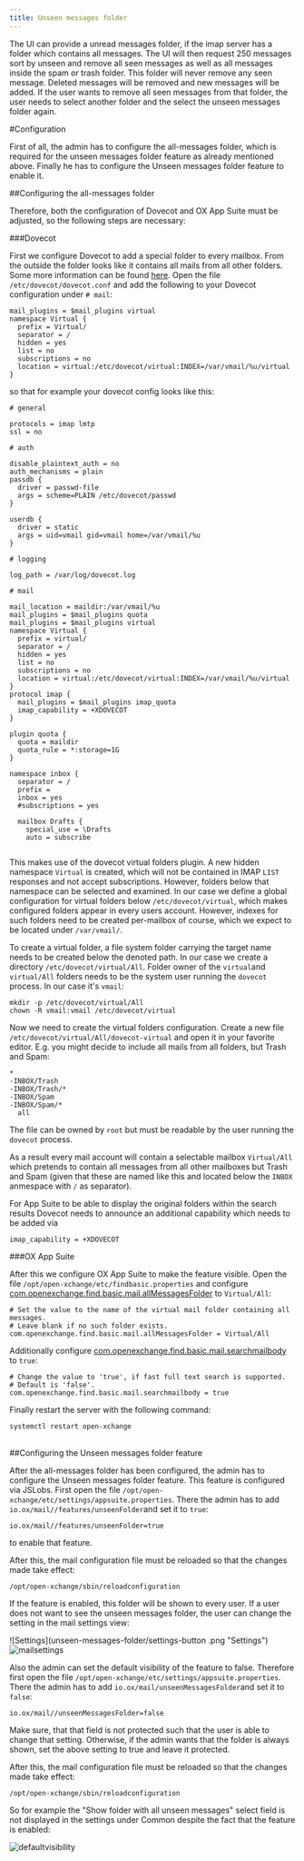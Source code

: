 ```yaml
---
title: Unseen messages folder 
---
```


The UI can provide a unread messages folder, if the imap server has a folder which contains all messages. The UI will then request 250 messages sort by unseen and remove all seen messages as well as all messages inside the spam or trash folder. This folder will never remove any seen message. Deleted messages will be removed and new messages will be added. If the user wants to remove all seen messages from that folder, the user needs to select another folder and the select the unseen messages folder again.

#Configuration

First of all, the admin has to configure the all-messages folder, which is required for the unseen messages folder feature as already mentioned above. Finally he has to configure the Unseen messages folder feature to enable it. 

##Configuring the all-messages folder

Therefore, both the configuration of Dovecot and OX App Suite must be adjusted, so the following steps are necessary: 

###Dovecot

First we configure Dovecot to add a special folder to every mailbox. From the outside the folder looks like it contains all mails from all other folders. Some more information can be found [here](http://wiki2.dovecot.org/Plugins/Virtual "wikilink"). Open the file `/etc/dovecot/dovecot.conf` and add the following to your Dovecot configuration under `# mail`:

```
mail_plugins = $mail_plugins virtual
namespace Virtual {
  prefix = Virtual/
  separator = /
  hidden = yes
  list = no
  subscriptions = no
  location = virtual:/etc/dovecot/virtual:INDEX=/var/vmail/%u/virtual
}
```
so that for example your dovecot config looks like this:

```
# general

protocols = imap lmtp
ssl = no

# auth

disable_plaintext_auth = no
auth_mechanisms = plain
passdb {
  driver = passwd-file
  args = scheme=PLAIN /etc/dovecot/passwd
}

userdb {
  driver = static
  args = uid=vmail gid=vmail home=/var/vmail/%u
}

# logging

log_path = /var/log/dovecot.log

# mail

mail_location = maildir:/var/vmail/%u
mail_plugins = $mail_plugins quota
mail_plugins = $mail_plugins virtual
namespace Virtual {
  prefix = virtual/
  separator = /
  hidden = yes
  list = no
  subscriptions = no
  location = virtual:/etc/dovecot/virtual:INDEX=/var/vmail/%u/virtual
}
protocol imap {
  mail_plugins = $mail_plugins imap_quota
  imap_capability = +XDOVECOT
}

plugin quota {
  quota = maildir
  quota_rule = *:storage=1G
}

namespace inbox {
  separator = /
  prefix =
  inbox = yes
  #subscriptions = yes

  mailbox Drafts {
    special_use = \Drafts
    auto = subscribe
                                                                                                                                                                 
```


This makes use of the dovecot virtual folders plugin. A new hidden namespace `Virtual` is created, which will not be contained in IMAP `LIST` responses and not accept subscriptions. However, folders below that namespace can be selected and examined. In our case we define a global configuration for virtual folders below `/etc/dovecot/virtual`, which makes configured folders appear in every users account. However, indexes for such folders need to be created per-mailbox of course, which we expect to be located under `/var/vmail/`.

To create a virtual folder, a file system folder carrying the target name needs to be created below the denoted path. In our case we create a directory `/etc/dovecot/virtual/All`. Folder owner of the `virtual`and `virtual/All` folders needs to be the system user running the `dovecot` process. In our case it's `vmail`:

```
mkdir -p /etc/dovecot/virtual/All
chown -R vmail:vmail /etc/dovecot/virtual
```

Now we need to create the virtual folders configuration. Create a new file `/etc/dovecot/virtual/All/dovecot-virtual` and open it in your favorite editor. E.g. you might decide to include all mails from all folders, but Trash and Spam:

```
*
-INBOX/Trash
-INBOX/Trash/*
-INBOX/Spam
-INBOX/Spam/*
  all
```

The file can be owned by `root` but must be readable by the user running the `dovecot` process.

As a result every mail account will contain a selectable mailbox `Virtual/All` which pretends to contain all messages from all other mailboxes but Trash and Spam (given that these are named like this and located below the `INBOX` anmespace with `/` as separator).

For App Suite to be able to display the original folders within the search results Dovecot needs to announce an additional capability which needs to be added via

`imap_capability = +XDOVECOT`


###OX App Suite


After this we configure OX App Suite to make the feature visible. Open the file `/opt/open-xchange/etc/findbasic.properties` and configure [com.openexchange.find.basic.mail.allMessagesFolder](https://documentation.open-xchange.com/components/middleware/config/7.8.4/index.html#mode=search&term=com.openexchange.find.basic.mail.allMessagesFolder) to `Virtual/All`:

```
# Set the value to the name of the virtual mail folder containing all messages.
# Leave blank if no such folder exists.
com.openexchange.find.basic.mail.allMessagesFolder = Virtual/All
```
Additionally configure [com.openexchange.find.basic.mail.searchmailbody](https://documentation.open-xchange.com/components/middleware/config/7.8.4/index.html#mode=search&term=com.openexchange.find.basic.mail.searchmailbody) to `true`:

```
# Change the value to 'true', if fast full text search is supported. 
# Default is 'false'.
com.openexchange.find.basic.mail.searchmailbody = true

```

Finally restart the server with the following command:

```
systemctl restart open-xchange
```
<br />
##Configuring the Unseen messages folder feature

After the all-messages folder has been configured, the admin has to configure the Unseen messages folder feature. This feature is configured via JSLobs. First open the file `/opt/open-xchange/etc/settings/appsuite.properties`. There the admin has to add `io.ox/mail//features/unseenFolder`and set it to `true`: 

```
io.ox/mail//features/unseenFolder=true
```

to enable that feature. 

After this, the mail configuration file must be reloaded so that the changes made take effect:

```
/opt/open-xchange/sbin/reloadconfiguration
```

If the feature is enabled, this folder will be shown to every user. If a user does not want to see the unseen messages folder, the user can change the setting in the mail settings view:


![Settings](unseen-messages-folder/settings-button .png "Settings")
![mailsettings](unseen-messages-folder/mail-common.png "mailsettings")
<br />

Also the admin can set the default visibility of the feature to false. Therefore first open the file `/opt/open-xchange/etc/settings/appsuite.properties`. There the admin has to add `io.ox/mail/unseenMessagesFolder`and set it to `false`:

```
io.ox/mail//unseenMessagesFolder=false
```
Make sure, that that field is not protected such that the user is able to change that setting. Otherwise, if the admin wants that the folder is always shown, set the above setting to true and leave it protected.

After this, the mail configuration file must be reloaded so that the changes made take effect:

```
/opt/open-xchange/sbin/reloadconfiguration
```
So for example the "Show folder with all unseen messages" select field is not displayed in the settings under Common despite the fact that the feature is enabled:

![defaultvisibility](unseen-messages-folder/defaultvisibility.png "defaultvisibilitydefaultvisibility")

